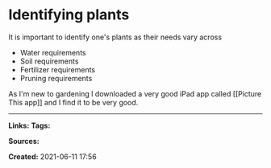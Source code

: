 # Identifying plants
It is important to identify one's plants as their needs vary across
- Water requirements
- Soil requirements
- Fertilizer requirements
- Pruning requirements


As I'm new to gardening I downloaded a very good iPad app called [[Picture This app]] and I find it to be very good.


---
**Links:** 
**Tags:** 

**Sources:**

**Created:** 2021-06-11  17:56